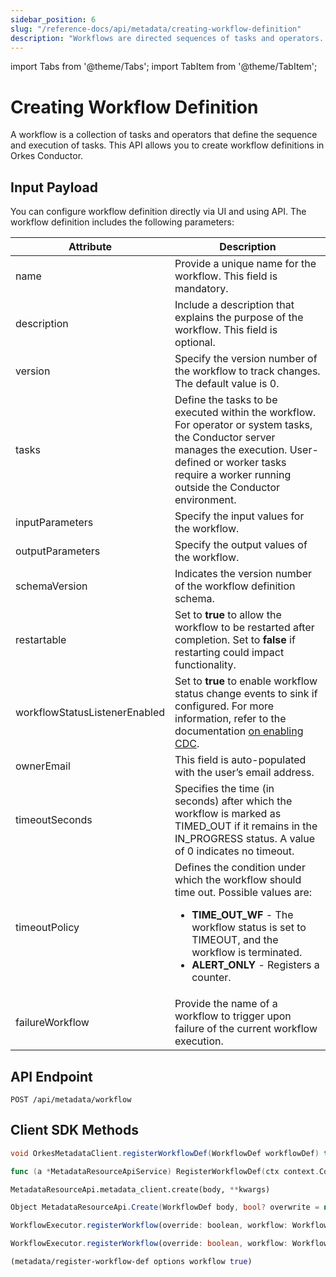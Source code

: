 ```yaml
---
sidebar_position: 6
slug: "/reference-docs/api/metadata/creating-workflow-definition"
description: "Workflows are directed sequences of tasks and operators. This API is used to create workflow definitions in Orkes Conductor."
---
```


import Tabs from '@theme/Tabs';
import TabItem from '@theme/TabItem';

# Creating Workflow Definition

A workflow is a collection of tasks and operators that define the sequence and execution of tasks. This API allows you to create workflow definitions in Orkes Conductor.

## Input Payload

You can configure workflow definition directly via UI and using API. The workflow definition includes the following parameters:

| Attribute                     | Description                                                                                                                                                                                                                                            |
| ----------------------------- | ------------------------------------------------------------------------------------------------------------------------------------------------------------------------------------------------------------------------------------------------------ |
| name                          | Provide a unique name for the workflow. This field is mandatory.                                                                                                                                                                              |
| description                   | Include a description that explains the purpose of the workflow. This field is optional.                                                                                                                                                                 |
| version                       | Specify the version number of the workflow to track changes. The default value is 0.                                                                                                                                                      |
| tasks                         | Define the tasks to be executed within the workflow. For operator or system tasks, the Conductor server manages the execution. User-defined or worker tasks require a worker running outside the Conductor environment. |
| inputParameters               | Specify the input values for the workflow.                                                                                                                                                                                                         |
| outputParameters              | Specify the output values of the workflow.                                                                                                                                                                                               |
| schemaVersion                 | Indicates the version number of the workflow definition schema.                                                                                                                                                                                       |
| restartable                   | Set to **true** to allow the workflow to be restarted after completion. Set to **false** if restarting could impact functionality.                                                                                                |
| workflowStatusListenerEnabled | Set to **true** to enable workflow status change events to sink if configured. For more information, refer to the documentation [on enabling CDC](https://orkes.io/content/developer-guides/enabling-cdc-on-conductor-workflows).                                    |
| ownerEmail                    | This field is auto-populated with the user’s email address.                                                                                                                                                  |
| timeoutSeconds                | Specifies the time (in seconds) after which the workflow is marked as TIMED_OUT if it remains in the IN_PROGRESS status. A value of 0 indicates no timeout.         |
| timeoutPolicy                 | Defines the condition under which the workflow should time out. Possible values are:<ul><li>**TIME_OUT_WF** - The workflow status is set to TIMEOUT, and the workflow is terminated.</li><li>**ALERT_ONLY** - Registers a counter.</li></ul>   |
| failureWorkflow               | Provide the name of a workflow to trigger upon failure of the current workflow execution.                                                                                                                                               |


## API Endpoint

```
POST /api/metadata/workflow
```


## Client SDK Methods

<Tabs>
<TabItem value="Java" label="Java">

```java
void OrkesMetadataClient.registerWorkflowDef(WorkflowDef workflowDef) throws ApiException
```

</TabItem>
<TabItem value="Go" label="Go">

```go
func (a *MetadataResourceApiService) RegisterWorkflowDef(ctx context.Context, overwrite bool, body model.WorkflowDef) (*http.Response, error)
```

</TabItem>
<TabItem value="Python" label="Python">

```python
MetadataResourceApi.metadata_client.create(body, **kwargs)
```

</TabItem>
<TabItem value="CSharp" label="C#">

```csharp
Object MetadataResourceApi.Create(WorkflowDef body, bool? overwrite = null)
```

</TabItem>
<TabItem value="JavaScript" label="JavaScript">

```javascript
WorkflowExecutor.registerWorkflow(override: boolean, workflow: WorkflowDef)
```

</TabItem>
<TabItem value="Typescript" label="Typescript">

```typescript
WorkflowExecutor.registerWorkflow(override: boolean, workflow: WorkflowDef)
```

</TabItem>
<TabItem value="Clojure" label="Clojure">

```clojure
(metadata/register-workflow-def options workflow true)
```

</TabItem>
</Tabs>
